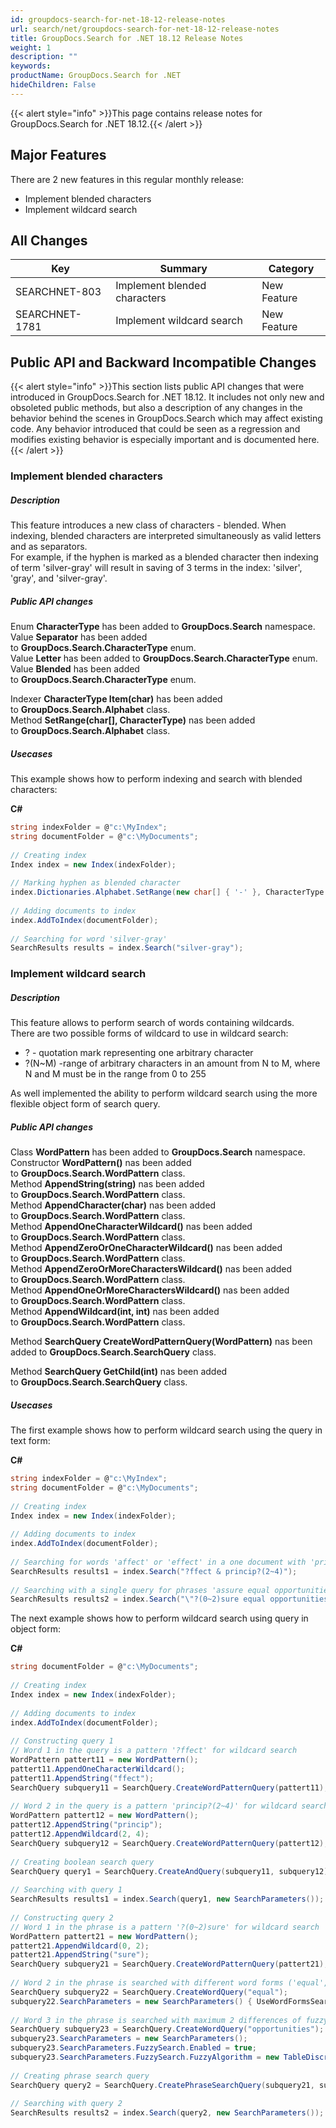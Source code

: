 ```yaml
---
id: groupdocs-search-for-net-18-12-release-notes
url: search/net/groupdocs-search-for-net-18-12-release-notes
title: GroupDocs.Search for .NET 18.12 Release Notes
weight: 1
description: ""
keywords: 
productName: GroupDocs.Search for .NET
hideChildren: False
---
```

{{< alert style="info" >}}This page contains release notes for GroupDocs.Search for .NET 18.12.{{< /alert >}}

## Major Features

There are 2 new features in this regular monthly release:

*   Implement blended characters
*   Implement wildcard search

## All Changes

| Key | Summary | Category |
| --- | --- | --- |
| SEARCHNET-803 | Implement blended characters | New Feature |
| SEARCHNET-1781 | Implement wildcard search | New Feature |

## Public API and Backward Incompatible Changes

{{< alert style="info" >}}This section lists public API changes that were introduced in GroupDocs.Search for .NET 18.12. It includes not only new and obsoleted public methods, but also a description of any changes in the behavior behind the scenes in GroupDocs.Search which may affect existing code. Any behavior introduced that could be seen as a regression and modifies existing behavior is especially important and is documented here.{{< /alert >}}

### Implement blended characters

##### Description

This feature introduces a new class of characters - blended. When indexing, blended characters are interpreted simultaneously as valid letters and as separators.  
For example, if the hyphen is marked as a blended character then indexing of term 'silver-gray' will result in saving of 3 terms in the index: 'silver', 'gray', and 'silver-gray'.

##### Public API changes

Enum **CharacterType** has been added to **GroupDocs.Search** namespace.  
Value **Separator** has been added to **GroupDocs.Search.CharacterType** enum.  
Value **Letter** has been added to **GroupDocs.Search.CharacterType** enum.  
Value **Blended** has been added to **GroupDocs.Search.CharacterType** enum.

Indexer **CharacterType Item(char)** has been added to **GroupDocs.Search.Alphabet** class.  
Method **SetRange(char\[\], CharacterType)** nas been added to **GroupDocs.Search.Alphabet** class.

##### Usecases

This example shows how to perform indexing and search with blended characters:

**C#**

```csharp
string indexFolder = @"c:\MyIndex";
string documentFolder = @"c:\MyDocuments";
  
// Creating index
Index index = new Index(indexFolder);
  
// Marking hyphen as blended character
index.Dictionaries.Alphabet.SetRange(new char[] { '-' }, CharacterType.Blended);
  
// Adding documents to index
index.AddToIndex(documentFolder);
  
// Searching for word 'silver-gray'
SearchResults results = index.Search("silver-gray");
```

### Implement wildcard search

##### Description

This feature allows to perform search of words containing wildcards.  
There are two possible forms of wildcard to use in wildcard search:

*   ? - quotation mark representing one arbitrary character
*   ?(N~M) -range of arbitrary characters in an amount from N to M, where N and M must be in the range from 0 to 255

As well implemented the ability to perform wildcard search using the more flexible object form of search query.

##### Public API changes

Class **WordPattern** has been added to **GroupDocs.Search** namespace.  
Constructor **WordPattern()** nas been added to **GroupDocs.Search.WordPattern** class.  
Method **AppendString(string)** nas been added to **GroupDocs.Search.WordPattern** class.  
Method **AppendCharacter(char)** nas been added to **GroupDocs.Search.WordPattern** class.  
Method **AppendOneCharacterWildcard()** nas been added to **GroupDocs.Search.WordPattern** class.  
Method **AppendZeroOrOneCharacterWildcard()** nas been added to **GroupDocs.Search.WordPattern** class.  
Method **AppendZeroOrMoreCharactersWildcard()** nas been added to **GroupDocs.Search.WordPattern** class.  
Method **AppendOneOrMoreCharactersWildcard()** nas been added to **GroupDocs.Search.WordPattern** class.  
Method **AppendWildcard(int, int)** nas been added to **GroupDocs.Search.WordPattern** class.

Method **SearchQuery CreateWordPatternQuery(WordPattern)** nas been added to **GroupDocs.Search.SearchQuery** class.

Method **SearchQuery GetChild(int)** nas been added to **GroupDocs.Search.SearchQuery** class.

##### Usecases

The first example shows how to perform wildcard search using the query in text form:

**C#**

```csharp
string indexFolder = @"c:\MyIndex";
string documentFolder = @"c:\MyDocuments";
  
// Creating index
Index index = new Index(indexFolder);
  
// Adding documents to index
index.AddToIndex(documentFolder);
  
// Searching for words 'affect' or 'effect' in a one document with 'principal', 'principle', 'principles', or 'principally'
SearchResults results1 = index.Search("?ffect & princip?(2~4)");
  
// Searching with a single query for phrases 'assure equal opportunities', 'ensure equal opportunities', and 'sure equal opportunities'
SearchResults results2 = index.Search("\"?(0~2)sure equal opportunities\"");
```

The next example shows how to perform wildcard search using query in object form:

**C#**

```csharp
string documentFolder = @"c:\MyDocuments";
  
// Creating index
Index index = new Index(indexFolder);
  
// Adding documents to index
index.AddToIndex(documentFolder);
  
// Constructing query 1
// Word 1 in the query is a pattern '?ffect' for wildcard search
WordPattern pattert11 = new WordPattern();
pattert11.AppendOneCharacterWildcard();
pattert11.AppendString("ffect");
SearchQuery subquery11 = SearchQuery.CreateWordPatternQuery(pattert11);
  
// Word 2 in the query is a pattern 'princip?(2~4)' for wildcard search
WordPattern pattert12 = new WordPattern();
pattert12.AppendString("princip");
pattert12.AppendWildcard(2, 4);
SearchQuery subquery12 = SearchQuery.CreateWordPatternQuery(pattert12);
  
// Creating boolean search query
SearchQuery query1 = SearchQuery.CreateAndQuery(subquery11, subquery12);
  
// Searching with query 1
SearchResults results1 = index.Search(query1, new SearchParameters());
  
// Constructing query 2
// Word 1 in the phrase is a pattern '?(0~2)sure' for wildcard search
WordPattern pattert21 = new WordPattern();
pattert21.AppendWildcard(0, 2);
pattert21.AppendString("sure");
SearchQuery subquery21 = SearchQuery.CreateWordPatternQuery(pattert21);
  
// Word 2 in the phrase is searched with different word forms ('equal', 'equals', 'equally', etc.)
SearchQuery subquery22 = SearchQuery.CreateWordQuery("equal");
subquery22.SearchParameters = new SearchParameters() { UseWordFormsSearch = true };
  
// Word 3 in the phrase is searched with maximum 2 differences of fuzzy search
SearchQuery subquery23 = SearchQuery.CreateWordQuery("opportunities");
subquery23.SearchParameters = new SearchParameters();
subquery23.SearchParameters.FuzzySearch.Enabled = true;
subquery23.SearchParameters.FuzzySearch.FuzzyAlgorithm = new TableDiscreteFunction(2);
  
// Creating phrase search query
SearchQuery query2 = SearchQuery.CreatePhraseSearchQuery(subquery21, subquery22, subquery23);
  
// Searching with query 2
SearchResults results2 = index.Search(query2, new SearchParameters());
```
